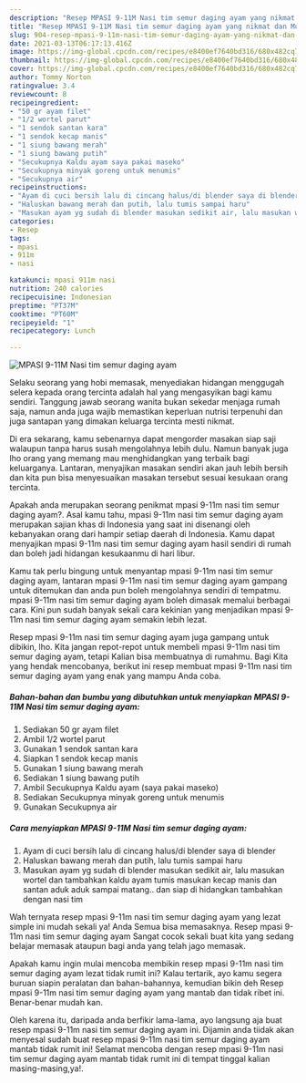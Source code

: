 ```yaml
---
description: "Resep MPASI 9-11M Nasi tim semur daging ayam yang nikmat dan Mudah Dibuat"
title: "Resep MPASI 9-11M Nasi tim semur daging ayam yang nikmat dan Mudah Dibuat"
slug: 904-resep-mpasi-9-11m-nasi-tim-semur-daging-ayam-yang-nikmat-dan-mudah-dibuat
date: 2021-03-13T06:17:13.416Z
image: https://img-global.cpcdn.com/recipes/e8400ef7640bd316/680x482cq70/mpasi-9-11m-nasi-tim-semur-daging-ayam-foto-resep-utama.jpg
thumbnail: https://img-global.cpcdn.com/recipes/e8400ef7640bd316/680x482cq70/mpasi-9-11m-nasi-tim-semur-daging-ayam-foto-resep-utama.jpg
cover: https://img-global.cpcdn.com/recipes/e8400ef7640bd316/680x482cq70/mpasi-9-11m-nasi-tim-semur-daging-ayam-foto-resep-utama.jpg
author: Tommy Norton
ratingvalue: 3.4
reviewcount: 8
recipeingredient:
- "50 gr ayam filet"
- "1/2 wortel parut"
- "1 sendok santan kara"
- "1 sendok kecap manis"
- "1 siung bawang merah"
- "1 siung bawang putih"
- "Secukupnya Kaldu ayam saya pakai maseko"
- "Secukupnya minyak goreng untuk menumis"
- "Secukupnya air"
recipeinstructions:
- "Ayam di cuci bersih lalu di cincang halus/di blender saya di blender"
- "Haluskan bawang merah dan putih, lalu tumis sampai haru"
- "Masukan ayam yg sudah di blender masukan sedikit air, lalu masukan wortel dan tambahkan kaldu ayam tumis masukan kecap manis dan santan aduk aduk sampai matang.. dan siap di hidangkan tambahkan dengan nasi tim"
categories:
- Resep
tags:
- mpasi
- 911m
- nasi

katakunci: mpasi 911m nasi 
nutrition: 240 calories
recipecuisine: Indonesian
preptime: "PT37M"
cooktime: "PT60M"
recipeyield: "1"
recipecategory: Lunch

---
```



![MPASI 9-11M Nasi tim semur daging ayam](https://img-global.cpcdn.com/recipes/e8400ef7640bd316/680x482cq70/mpasi-9-11m-nasi-tim-semur-daging-ayam-foto-resep-utama.jpg)

Selaku seorang yang hobi memasak, menyediakan hidangan menggugah selera kepada orang tercinta adalah hal yang mengasyikan bagi kamu sendiri. Tanggung jawab seorang  wanita bukan sekedar menjaga rumah saja, namun anda juga wajib memastikan keperluan nutrisi terpenuhi dan juga santapan yang dimakan keluarga tercinta mesti nikmat.

Di era  sekarang, kamu sebenarnya dapat mengorder masakan siap saji walaupun tanpa harus susah mengolahnya lebih dulu. Namun banyak juga lho orang yang memang mau menghidangkan yang terbaik bagi keluarganya. Lantaran, menyajikan masakan sendiri akan jauh lebih bersih dan kita pun bisa menyesuaikan masakan tersebut sesuai kesukaan orang tercinta. 



Apakah anda merupakan seorang penikmat mpasi 9-11m nasi tim semur daging ayam?. Asal kamu tahu, mpasi 9-11m nasi tim semur daging ayam merupakan sajian khas di Indonesia yang saat ini disenangi oleh kebanyakan orang dari hampir setiap daerah di Indonesia. Kamu dapat menyajikan mpasi 9-11m nasi tim semur daging ayam hasil sendiri di rumah dan boleh jadi hidangan kesukaanmu di hari libur.

Kamu tak perlu bingung untuk menyantap mpasi 9-11m nasi tim semur daging ayam, lantaran mpasi 9-11m nasi tim semur daging ayam gampang untuk ditemukan dan anda pun boleh mengolahnya sendiri di tempatmu. mpasi 9-11m nasi tim semur daging ayam boleh dimasak memalui berbagai cara. Kini pun sudah banyak sekali cara kekinian yang menjadikan mpasi 9-11m nasi tim semur daging ayam semakin lebih lezat.

Resep mpasi 9-11m nasi tim semur daging ayam juga gampang untuk dibikin, lho. Kita jangan repot-repot untuk membeli mpasi 9-11m nasi tim semur daging ayam, tetapi Kalian bisa membuatnya di rumahmu. Bagi Kita yang hendak mencobanya, berikut ini resep membuat mpasi 9-11m nasi tim semur daging ayam yang enak yang mampu Anda coba.

<!--inarticleads1-->

##### Bahan-bahan dan bumbu yang dibutuhkan untuk menyiapkan MPASI 9-11M Nasi tim semur daging ayam:

1. Sediakan 50 gr ayam filet
1. Ambil 1/2 wortel parut
1. Gunakan 1 sendok santan kara
1. Siapkan 1 sendok kecap manis
1. Gunakan 1 siung bawang merah
1. Sediakan 1 siung bawang putih
1. Ambil Secukupnya Kaldu ayam (saya pakai maseko)
1. Sediakan Secukupnya minyak goreng untuk menumis
1. Gunakan Secukupnya air




<!--inarticleads2-->

##### Cara menyiapkan MPASI 9-11M Nasi tim semur daging ayam:

1. Ayam di cuci bersih lalu di cincang halus/di blender saya di blender
1. Haluskan bawang merah dan putih, lalu tumis sampai haru
1. Masukan ayam yg sudah di blender masukan sedikit air, lalu masukan wortel dan tambahkan kaldu ayam tumis masukan kecap manis dan santan aduk aduk sampai matang.. dan siap di hidangkan tambahkan dengan nasi tim




Wah ternyata resep mpasi 9-11m nasi tim semur daging ayam yang lezat simple ini mudah sekali ya! Anda Semua bisa memasaknya. Resep mpasi 9-11m nasi tim semur daging ayam Sangat cocok sekali buat kita yang sedang belajar memasak ataupun bagi anda yang telah jago memasak.

Apakah kamu ingin mulai mencoba membikin resep mpasi 9-11m nasi tim semur daging ayam lezat tidak rumit ini? Kalau tertarik, ayo kamu segera buruan siapin peralatan dan bahan-bahannya, kemudian bikin deh Resep mpasi 9-11m nasi tim semur daging ayam yang mantab dan tidak ribet ini. Benar-benar mudah kan. 

Oleh karena itu, daripada anda berfikir lama-lama, ayo langsung aja buat resep mpasi 9-11m nasi tim semur daging ayam ini. Dijamin anda tiidak akan menyesal sudah buat resep mpasi 9-11m nasi tim semur daging ayam mantab tidak rumit ini! Selamat mencoba dengan resep mpasi 9-11m nasi tim semur daging ayam mantab tidak rumit ini di tempat tinggal kalian masing-masing,ya!.

